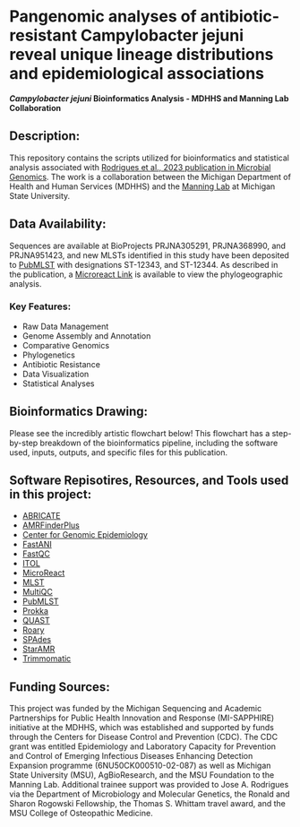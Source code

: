 <a id="Description:"><a/>
<a id="Data Availability:"><a/>
<a id="Key Features:"><a/>
<a id="Bioinformatics Drawing:"><a/>
<a id="Software Repositories used in this project:"><a/>
<a id="Funding Sources:"><a/>

# Pangenomic analyses of antibiotic-resistant Campylobacter jejuni reveal unique lineage distributions and epidemiological associations
***Campylobacter jejuni* Bioinformatics Analysis - MDHHS and Manning Lab Collaboration**

## Description:
This repository contains the scripts utilized for bioinformatics and statistical analysis associated with [Rodrigues et al., 2023 publication in Microbial Genomics](https://doi.org/10.1099/mgen.0.001073).
The work is a collaboration between the Michigan Department of Health and Human Services (MDHHS) and the [Manning Lab](https://manninglab.natsci.msu.edu/) at Michigan State University.

## Data Availability: 
Sequences are available at BioProjects PRJNA305291, PRJNA368990, and PRJNA951423, and new MLSTs identified in this study have been deposited to [PubMLST](https://pubmlst.org/) with designations ST-12343, and ST-12344.
As described in the publication, a [Microreact Link](https://microreact.org/project/dCGmMiVxreTFjNaqKC68gX-rodrigues-ja-et-al-microbial-genomics-2023) is available to view the phylogeographic analysis.

### Key Features:
- Raw Data Management
- Genome Assembly and Annotation
- Comparative Genomics
- Phylogenetics
- Antibiotic Resistance
- Data Visualization
- Statistical Analyses

## Bioinformatics Drawing:
Please see the incredibly artistic flowchart below! This flowchart has a step-by-step breakdown of the bioinformatics pipeline, including the software used, inputs, outputs, and specific files for this publication.

## Software Repisotires, Resources, and Tools used in this project:
- [ABRICATE](https://github.com/tseemann/abricate)
- [AMRFinderPlus](https://github.com/ncbi/amr)
- [Center for Genomic Epidemiology](https://www.genomicepidemiology.org/)
- [FastANI](https://github.com/ParBLiSS/FastANI)
- [FastQC](https://github.com/s-andrews/FastQC)
- [ITOL](https://itol.embl.de/)
- [MicroReact](https://microreact.org/)
- [MLST](https://github.com/tseemann/mlst)
- [MultiQC](https://github.com/ewels/MultiQC)
- [PubMLST](https://pubmlst.org/)
- [Prokka](https://github.com/tseemann/prokka)
- [QUAST](https://github.com/ablab/quast)
- [Roary](https://github.com/sanger-pathogens/Roary)
- [SPAdes](https://github.com/ablab/spades)
- [StarAMR](https://github.com/phac-nml/staramr)
- [Trimmomatic](http://www.usadellab.org/cms/index.php?page=trimmomatic)

## Funding Sources: 
This project was funded by the Michigan Sequencing and Academic Partnerships for Public Health Innovation and Response (MI-SAPPHIRE) initiative at the MDHHS, which was established and supported by funds through the Centers for Disease Control and Prevention (CDC). The CDC grant was entitled Epidemiology and Laboratory Capacity for Prevention and Control of Emerging Infectious Diseases Enhancing Detection Expansion programme (6NU50CK000510-02-087) as well as Michigan State University (MSU), AgBioResearch, and the MSU Foundation to the Manning Lab. Additional trainee support was provided to Jose A. Rodrigues via the Department of Microbiology and Molecular Genetics, the Ronald and Sharon Rogowski Fellowship, the Thomas S. Whittam travel award, and the MSU College of Osteopathic Medicine.


